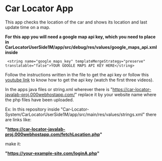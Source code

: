 # Car Locator App

This app checks the location of the car and shows its location and last update time on a map.

**For this app you will need a google map api key, which you need to place in CarLocatorUserSide1M/app/src/debug/res/values/google_maps_api.xml inside**

``` <string name="google_maps_key" templateMergeStrategy="preserve" translatable="false">YOUR GOOGLE MAPS API KEY HERE</string>```

Follow the instructions written in the file to get the api key or follow this [youtube link](https://www.youtube.com/playlist?list=PLgCYzUzKIBE-vInwQhGSdnbyJ62nixHCt) to know how to get the api key (watch the first three videos).

In the apps java files or string.xml wherever there is "https://car-locator-javalab-proj.000webhostapp.com/" replace it by your website name where the php files have been uploaded.

Ex: In this repository inside "Car-Locator-System/CarLocatorUserSide1M/app/src/main/res/values/strings.xml" there are links like:

**"https://car-locator-javalab-proj.000webhostapp.com/fetchLocation.php"**

make it:

**"https://your-example-site.com/loginA.php"**
